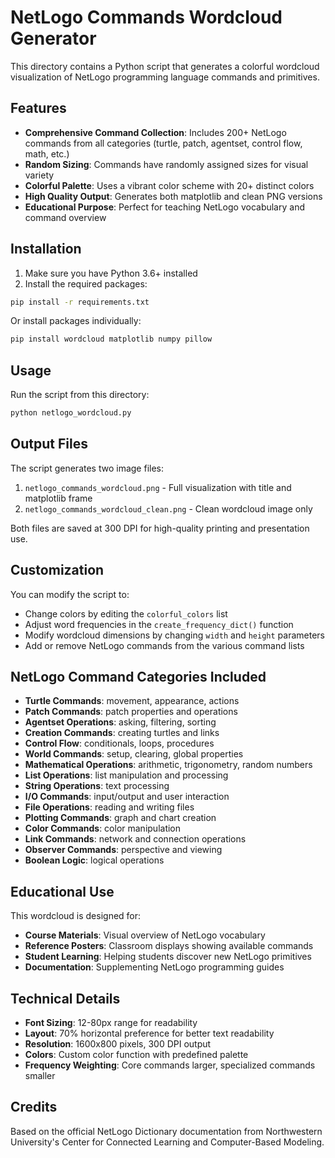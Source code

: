 # NetLogo Commands Wordcloud Generator

This directory contains a Python script that generates a colorful wordcloud visualization of NetLogo programming language commands and primitives.

## Features

- **Comprehensive Command Collection**: Includes 200+ NetLogo commands from all categories (turtle, patch, agentset, control flow, math, etc.)
- **Random Sizing**: Commands have randomly assigned sizes for visual variety
- **Colorful Palette**: Uses a vibrant color scheme with 20+ distinct colors
- **High Quality Output**: Generates both matplotlib and clean PNG versions
- **Educational Purpose**: Perfect for teaching NetLogo vocabulary and command overview

## Installation

1. Make sure you have Python 3.6+ installed
2. Install the required packages:

```bash
pip install -r requirements.txt
```

Or install packages individually:
```bash
pip install wordcloud matplotlib numpy pillow
```

## Usage

Run the script from this directory:

```bash
python netlogo_wordcloud.py
```

## Output Files

The script generates two image files:

1. `netlogo_commands_wordcloud.png` - Full visualization with title and matplotlib frame
2. `netlogo_commands_wordcloud_clean.png` - Clean wordcloud image only

Both files are saved at 300 DPI for high-quality printing and presentation use.

## Customization

You can modify the script to:

- Change colors by editing the `colorful_colors` list
- Adjust word frequencies in the `create_frequency_dict()` function
- Modify wordcloud dimensions by changing `width` and `height` parameters
- Add or remove NetLogo commands from the various command lists

## NetLogo Command Categories Included

- **Turtle Commands**: movement, appearance, actions
- **Patch Commands**: patch properties and operations  
- **Agentset Operations**: asking, filtering, sorting
- **Creation Commands**: creating turtles and links
- **Control Flow**: conditionals, loops, procedures
- **World Commands**: setup, clearing, global properties
- **Mathematical Operations**: arithmetic, trigonometry, random numbers
- **List Operations**: list manipulation and processing
- **String Operations**: text processing
- **I/O Commands**: input/output and user interaction
- **File Operations**: reading and writing files
- **Plotting Commands**: graph and chart creation
- **Color Commands**: color manipulation
- **Link Commands**: network and connection operations
- **Observer Commands**: perspective and viewing
- **Boolean Logic**: logical operations

## Educational Use

This wordcloud is designed for:

- **Course Materials**: Visual overview of NetLogo vocabulary
- **Reference Posters**: Classroom displays showing available commands
- **Student Learning**: Helping students discover new NetLogo primitives
- **Documentation**: Supplementing NetLogo programming guides

## Technical Details

- **Font Sizing**: 12-80px range for readability
- **Layout**: 70% horizontal preference for better text readability  
- **Resolution**: 1600x800 pixels, 300 DPI output
- **Colors**: Custom color function with predefined palette
- **Frequency Weighting**: Core commands larger, specialized commands smaller

## Credits

Based on the official NetLogo Dictionary documentation from Northwestern University's Center for Connected Learning and Computer-Based Modeling.
